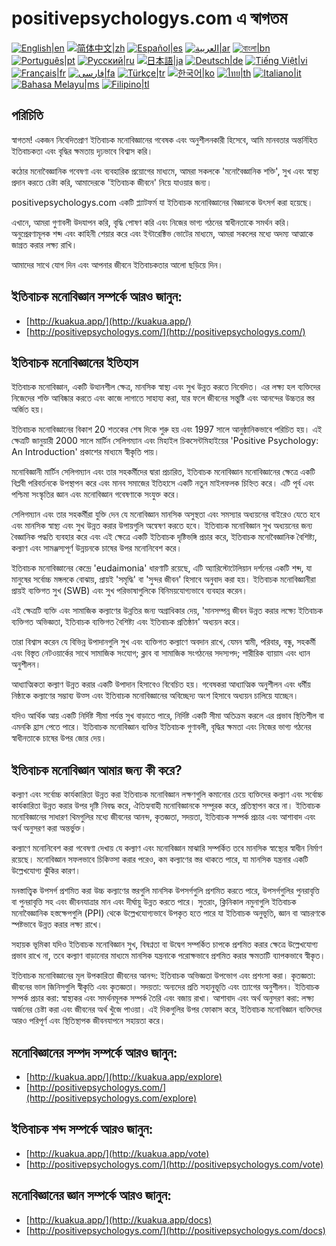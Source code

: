 # positivepsychologys.com এ স্বাগতম

[![English|en](https://img.shields.io/badge/lang-en-green.svg)](README.md)
[![简体中文|zh](https://img.shields.io/badge/lang-zh-red.svg)](README.zh.md)
[![Español|es](https://img.shields.io/badge/lang-es-yellow.svg)](README.es.md)
[![العربية|ar](https://img.shields.io/badge/lang-ar-lightgrey.svg)](README.ar.md)
[![বাংলা|bn](https://img.shields.io/badge/lang-bn-blue.svg)](README.bn.md)
[![Português|pt](https://img.shields.io/badge/lang-pt-brightgreen.svg)](README.pt.md)
[![Русский|ru](https://img.shields.io/badge/lang-ru-darkblue.svg)](README.ru.md)
[![日本語|ja](https://img.shields.io/badge/lang-ja-orange.svg)](README.ja.md)
[![Deutsch|de](https://img.shields.io/badge/lang-de-black.svg)](README.de.md)
[![Tiếng Việt|vi](https://img.shields.io/badge/lang-vi-darkgreen.svg)](README.vi.md)
[![Français|fr](https://img.shields.io/badge/lang-fr-blue.svg)](README.fr.md)
[![فارسی|fa](https://img.shields.io/badge/lang-fa-purple.svg)](README.fa.md)
[![Türkçe|tr](https://img.shields.io/badge/lang-tr-darkred.svg)](README.tr.md)
[![한국어|ko](https://img.shields.io/badge/lang-ko-cyan.svg)](README.ko.md)
[![ไทย|th](https://img.shields.io/badge/lang-th-gold.svg)](README.th.md)
[![Italiano|it](https://img.shields.io/badge/lang-it-darkorange.svg)](README.it.md)
[![Bahasa Melayu|ms](https://img.shields.io/badge/lang-ms-teal.svg)](README.ms.md)
[![Filipino|tl](https://img.shields.io/badge/lang-tl-pink.svg)](README.tl.md)

## পরিচিতি

স্বাগতম! একজন নিবেদিতপ্রাণ ইতিবাচক মনোবিজ্ঞানের গবেষক এবং অনুশীলনকারী হিসেবে, আমি মানবতার অন্তর্নিহিত ইতিবাচকতা এবং বৃদ্ধির ক্ষমতায় দৃঢ়ভাবে বিশ্বাস করি।

কঠোর মনোবৈজ্ঞানিক গবেষণা এবং ব্যবহারিক প্রয়োগের মাধ্যমে, আমরা সকলকে 'মনোবৈজ্ঞানিক শক্তি', সুখ এবং স্বাস্থ্য প্রদান করতে চেষ্টা করি, আমাদেরকে 'ইতিবাচক জীবনে' নিয়ে যাওয়ার জন্য।

positivepsychologys.com একটি প্ল্যাটফর্ম যা ইতিবাচক মনোবিজ্ঞানের বিজ্ঞানকে উৎসর্গ করা হয়েছে।

এখানে, আমরা গুণাবলী উদযাপন করি, বৃদ্ধি পোষণ করি এবং নিজের ভাগ্য গঠনের স্বাধীনতাকে সমর্থন করি। অনুপ্রেরণামূলক শব্দ এবং কাহিনী শেয়ার করে এবং ইন্টারেক্টিভ ভোটের মাধ্যমে, আমরা সকলের মধ্যে অদম্য আত্মাকে জাগ্রত করার লক্ষ্য রাখি।

আমাদের সাথে যোগ দিন এবং আপনার জীবনে ইতিবাচকতার আলো ছড়িয়ে দিন।

## ইতিবাচক মনোবিজ্ঞান সম্পর্কে আরও জানুন:

- [http://kuakua.app/](http://kuakua.app/)
- [http://positivepsychologys.com/](http://positivepsychologys.com/)

## ইতিবাচক মনোবিজ্ঞানের ইতিহাস

ইতিবাচক মনোবিজ্ঞান, একটি উত্থানশীল ক্ষেত্র, মানসিক স্বাস্থ্য এবং সুখ উন্নত করতে নিবেদিত। এর লক্ষ্য হল ব্যক্তিদের নিজেদের শক্তি আবিষ্কার করতে এবং কাজে লাগাতে সাহায্য করা, যার ফলে জীবনের সন্তুষ্টি এবং আনন্দের উচ্চতর স্তর অর্জিত হয়।

ইতিবাচক মনোবিজ্ঞানের বিকাশ 20 শতকের শেষ দিকে শুরু হয় এবং 1997 সালে আনুষ্ঠানিকভাবে পরিচিত হয়। এই ক্ষেত্রটি জানুয়ারী 2000 সালে মার্টিন সেলিগম্যান এবং মিহাইল চিকসেন্টমিহাইয়ের 'Positive Psychology: An Introduction' প্রকাশের মাধ্যমে স্বীকৃতি পায়।

মনোবিজ্ঞানী মার্টিন সেলিগম্যান এবং তার সহকর্মীদের দ্বারা প্রচারিত, ইতিবাচক মনোবিজ্ঞান মনোবিজ্ঞানের ক্ষেত্রে একটি বিপ্লবী পরিবর্তনকে উপস্থাপন করে এবং মানব সমাজের ইতিহাসে একটি নতুন মাইলফলক চিহ্নিত করে। এটি পূর্ব এবং পশ্চিমা সংস্কৃতির জ্ঞান এবং মনোবিজ্ঞান গবেষণাকে সংযুক্ত করে।

সেলিগম্যান এবং তার সহকর্মীরা যুক্তি দেন যে মনোবিজ্ঞান মানসিক অসুস্থতা এবং সমস্যার অধ্যয়নের বাইরেও যেতে হবে এবং মানসিক স্বাস্থ্য এবং সুখ উন্নত করার উপায়গুলি অন্বেষণ করতে হবে। ইতিবাচক মনোবিজ্ঞান সুখ অধ্যয়নের জন্য বৈজ্ঞানিক পদ্ধতি ব্যবহার করে এবং এই ক্ষেত্রে একটি ইতিবাচক দৃষ্টিভঙ্গি প্রচার করে, ইতিবাচক মনোবৈজ্ঞানিক বৈশিষ্ট্য, কল্যাণ এবং সামঞ্জস্যপূর্ণ উন্নয়নকে চাষের উপর মনোনিবেশ করে।

ইতিবাচক মনোবিজ্ঞানের কেন্দ্রে 'eudaimonia' ধারণাটি রয়েছে, এটি অ্যারিস্টোটেলিয়ান দর্শনের একটি শব্দ, যা মানুষের সর্বোচ্চ মঙ্গলকে বোঝায়, প্রায়ই 'সমৃদ্ধি' বা 'সুন্দর জীবন' হিসাবে অনুবাদ করা হয়। ইতিবাচক মনোবিজ্ঞানীরা প্রায়ই ব্যক্তিগত সুখ (SWB) এবং সুখ পরিভাষাগুলিকে বিনিময়যোগ্যভাবে ব্যবহার করেন।

এই ক্ষেত্রটি ব্যক্তি এবং সামাজিক কল্যাণের উন্নতির জন্য অগ্রাধিকার দেয়, 'মানসম্পন্ন জীবন উন্নত করার লক্ষ্যে ইতিবাচক ব্যক্তিগত অভিজ্ঞতা, ইতিবাচক ব্যক্তিগত বৈশিষ্ট্য এবং ইতিবাচক প্রতিষ্ঠান' অধ্যয়ন করে।

তারা বিশ্বাস করেন যে বিভিন্ন উপাদানগুলি সুখ এবং ব্যক্তিগত কল্যাণে অবদান রাখে, যেমন স্বামী, পরিবার, বন্ধু, সহকর্মী এবং বিস্তৃত নেটওয়ার্কের সাথে সামাজিক সংযোগ; ক্লাব বা সামাজিক সংগঠনের সদস্যপদ; শারীরিক ব্যায়াম এবং ধ্যান অনুশীলন।

আধ্যাত্মিকতা কল্যাণ উন্নত করার একটি উপাদান হিসাবেও বিবেচিত হয়। গবেষকরা আধ্যাত্মিক অনুশীলন এবং ধর্মীয় নিষ্ঠাকে কল্যাণের সম্ভাব্য উত্স এবং ইতিবাচক মনোবিজ্ঞানের অবিচ্ছেদ্য অংশ হিসাবে অধ্যয়ন চালিয়ে যাচ্ছেন।

যদিও আর্থিক আয় একটি নির্দিষ্ট সীমা পর্যন্ত সুখ বাড়াতে পারে, নির্দিষ্ট একটি সীমা অতিক্রম করলে এর প্রভাব স্থিতিশীল বা এমনকি হ্রাস পেতে পারে। ইতিবাচক মনোবিজ্ঞান ব্যক্তির ইতিবাচক গুণাবলী, বৃদ্ধির ক্ষমতা এবং নিজের ভাগ্য গঠনের স্বাধীনতাকে চাষের উপর জোর দেয়।

## ইতিবাচক মনোবিজ্ঞান আমার জন্য কী করে?

কল্যাণ এবং সর্বোচ্চ কার্যকারিতা উন্নত করা ইতিবাচক মনোবিজ্ঞান লক্ষণগুলি কমানোর চেয়ে ব্যক্তিদের কল্যাণ এবং সর্বোচ্চ কার্যকারিতা উন্নত করার উপর দৃষ্টি নিবদ্ধ করে, ঐতিহ্যবাহী মনোবিজ্ঞানকে সম্পূরক করে, প্রতিস্থাপন করে না। ইতিবাচক মনোবিজ্ঞানের সাধারণ থিমগুলির মধ্যে জীবনের আনন্দ, কৃতজ্ঞতা, সদয়তা, ইতিবাচক সম্পর্ক প্রচার এবং আশাবাদ এবং অর্থ অনুসরণ করা অন্তর্ভুক্ত।

কল্যাণে মনোনিবেশ করা গবেষণা দেখায় যে কল্যাণ এবং মনোবিজ্ঞান মাঝারি সম্পর্কিত তবে মানসিক স্বাস্থ্যের স্বাধীন নির্মাণ রয়েছে। মনোবিজ্ঞান সফলভাবে চিকিত্সা করার পরেও, কম কল্যাণের স্তর থাকতে পারে, যা মানসিক যন্ত্রনার একটি উল্লেখযোগ্য ঝুঁকির কারণ।

মনস্তাত্ত্বিক উপসর্গ প্রশমিত করা উচ্চ কল্যাণের স্তরগুলি মানসিক উপসর্গগুলি প্রশমিত করতে পারে, উপসর্গগুলির পুনরাবৃত্তি বা পুনরাবৃত্তি সহ এবং জীবনযাত্রার মান এবং দীর্ঘায়ু উন্নত করতে পারে। সুতরাং, ক্লিনিকাল নমুনাগুলি ইতিবাচক মনোবৈজ্ঞানিক হস্তক্ষেপগুলি (PPI) থেকে উল্লেখযোগ্যভাবে উপকৃত হতে পারে যা ইতিবাচক অনুভূতি, জ্ঞান বা আচরণকে স্পষ্টভাবে উন্নত করার লক্ষ্য রাখে।

সহায়ক ভূমিকা যদিও ইতিবাচক মনোবিজ্ঞান সুখ, বিষণ্নতা বা উদ্বেগ সম্পর্কিত চাপকে প্রশমিত করার ক্ষেত্রে উল্লেখযোগ্য প্রভাব রাখে না, তবে কল্যাণ বাড়ানোর মাধ্যমে মানসিক যন্ত্রনাকে পরোক্ষভাবে প্রশমিত করার ক্ষমতাটি ব্যাপকভাবে স্বীকৃত।

ইতিবাচক মনোবিজ্ঞানের মূল উপকারিতা জীবনের আনন্দ: ইতিবাচক অভিজ্ঞতা উপভোগ এবং প্রশংসা করা। কৃতজ্ঞতা: জীবনের ভাল জিনিসগুলি স্বীকৃতি এবং কৃতজ্ঞতা। সদয়তা: অন্যদের প্রতি সহানুভূতি এবং ত্যাগের অনুশীলন। ইতিবাচক সম্পর্ক প্রচার করা: স্বাস্থ্যকর এবং সমর্থনমূলক সম্পর্ক তৈরি এবং বজায় রাখা। আশাবাদ এবং অর্থ অনুসরণ করা: লক্ষ্য অর্জনের চেষ্টা করা এবং জীবনের অর্থ খুঁজে পাওয়া। এই দিকগুলির উপর ফোকাস করে, ইতিবাচক মনোবিজ্ঞান ব্যক্তিদের আরও পরিপূর্ণ এবং স্থিতিস্থাপক জীবনযাপনে সহায়তা করে।

## মনোবিজ্ঞানের সম্পদ সম্পর্কে আরও জানুন:

- [http://kuakua.app/](http://kuakua.app/explore)
- [http://positivepsychologys.com/](http://positivepsychologys.com/explore)

## ইতিবাচক শব্দ সম্পর্কে আরও জানুন:

- [http://kuakua.app/](http://kuakua.app/vote)
- [http://positivepsychologys.com/](http://positivepsychologys.com/vote)

## মনোবিজ্ঞানের জ্ঞান সম্পর্কে আরও জানুন:

- [http://kuakua.app/](http://kuakua.app/docs)
- [http://positivepsychologys.com/](http://positivepsychologys.com/docs)
